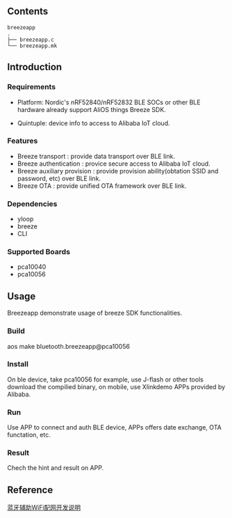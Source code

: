 ## Contents

```
breezeapp
.
├── breezeapp.c
└── breezeapp.mk
```

## Introduction

### Requirements

* Platform: Nordic's nRF52840/nRF52832 BLE SOCs or other BLE hardware already support AliOS things Breeze SDK.

* Quintuple: device info to access to Alibaba IoT cloud.

### Features

- Breeze transport : provide data transport over BLE link.
- Breeze authentication : provice secure access to Alibaba IoT cloud.
- Breeze auxiliary provision : provide provision ability(obtation SSID and password, etc) over BLE link.
- Breeze OTA : provide unified OTA framework over BLE link.

### Dependencies

- yloop
- breeze
- CLI

### Supported Boards

- pca10040
- pca10056

## Usage

Breezeapp demonstrate usage of breeze SDK functionalities.

### Build

aos make bluetooth.breezeapp@pca10056

### Install

On ble device, take pca10056 for example, use J-flash or other tools download the compilied binary, on mobile, use Xlinkdemo APPs provided by Alibaba.

### Run

Use APP to connect and auth BLE device, APPs offers date exchange, OTA functation, etc.

### Result

Chech the hint and result on APP.

## Reference

[蓝牙辅助WiFi配网开发说明](https://github.com/alibaba/AliOS-Things/wiki/%E8%93%9D%E7%89%99%E8%BE%85%E5%8A%A9WiFi%E9%85%8D%E7%BD%91%E5%BC%80%E5%8F%91%E8%AF%B4%E6%98%8E)